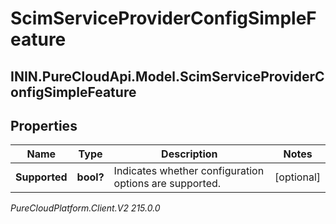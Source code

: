 # ScimServiceProviderConfigSimpleFeature

## ININ.PureCloudApi.Model.ScimServiceProviderConfigSimpleFeature

## Properties

|Name | Type | Description | Notes|
|------------ | ------------- | ------------- | -------------|
| **Supported** | **bool?** | Indicates whether configuration options are supported. | [optional] |



_PureCloudPlatform.Client.V2 215.0.0_
